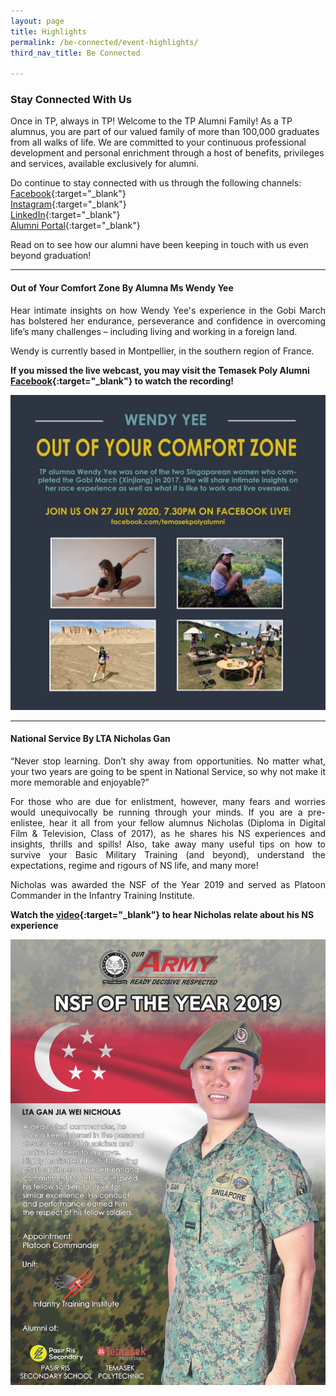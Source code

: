 ```yaml
---
layout: page
title: Highlights
permalink: /be-connected/event-highlights/
third_nav_title: Be Connected

---
```


### Stay Connected With Us

Once in TP, always in TP! Welcome to the TP Alumni Family! As a TP alumnus, you are part of our valued family of more than 100,000 graduates from all walks of life. We are committed to your continuous professional development and personal enrichment through a host of benefits, privileges and services, available exclusively for alumni.

Do continue to stay connected with us through the following channels:<br>
[Facebook](https://www.facebook.com/temasekpolyalumni){:target="_blank"}<br>
[Instagram](https://www.instagram.com/temasekpolyalumni/){:target="_blank"}<br>
[LinkedIn](https://www.linkedin.com/school/temasek-polytechnic/mycompany/){:target="_blank"}<br>
[Alumni Portal](https://www.tp.edu.sg/alumni){:target="_blank"}<br>

Read on to see how our alumni have been keeping in touch with us even beyond graduation!

---

#### Out of Your Comfort Zone By Alumna Ms Wendy Yee ####
<div style="text-align: justify">
    <p>
Hear intimate insights on how Wendy Yee's experience in the Gobi March has bolstered her endurance, perseverance and confidence in overcoming life’s many challenges – including living and working in a foreign land. 
    </p>
    <p>
Wendy is currently based in Montpellier, in the southern region of France.
    </p>
</div>

**If you missed the live webcast, you may visit the Temasek Poly Alumni [Facebook](https://www.facebook.com/314916878569344/videos/622083055101219){:target="_blank"} to watch the recording!**

![Out of Your Comfort Zone](/images/BeConnected_OutofComfort_Wendy1.JPG)

---
#### National Service By LTA Nicholas Gan ####
<div style="text-align: justify">
    <p>
“Never stop learning. Don’t shy away from opportunities. No matter what, your two years are going to be spent in National Service, so why not make it more memorable and enjoyable?” 
     </p>
    <p>
For those who are due for enlistment, however, many fears and worries would unequivocally be running through your minds. If you are a pre-enlistee, hear it all from your fellow alumnus Nicholas (Diploma in Digital Film & Television, Class of 2017), as he shares his NS experiences and insights, thrills and spills! Also, take away many useful tips on how to survive your Basic Military Training (and beyond), understand the expectations, regime and rigours of NS life, and many more!
    </p>
    <p>
Nicholas was awarded the NSF of the Year 2019 and served as Platoon Commander in the Infantry Training Institute.  
    </p>
</div>

**Watch the [video](https://www.facebook.com/watch/?v=1190947567933381&extid=qpzqHagoFYC7JSF3){:target="_blank"} to hear Nicholas relate about his NS experience**

![NSF Video](/images/BeConnected_NSF1.JPG)
